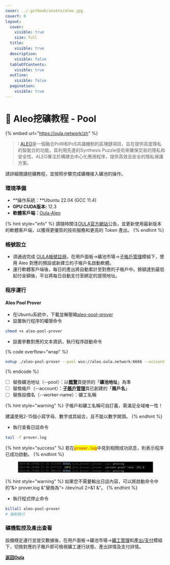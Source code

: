```yaml
---
cover: ../.gitbook/assets/aleo.jpg
coverY: 0
layout:
  cover:
    visible: true
    size: full
  title:
    visible: true
  description:
    visible: false
  tableOfContents:
    visible: true
  outline:
    visible: false
  pagination:
    visible: true
---
```


# 🤖 Aleo挖礦教程 - Pool

{% embed url="https://oula.network/zh" %}

> &#x20;❕ [ALEO](https://www.aleo.org/)是一個融合PoW和PoS共識機制的區塊鏈項目，旨在提供高度隱私的智能合約功能。其利用先進的Synthesis Puzzle技術來確保交易的隱私和安全性。ALEO專注於構建去中心化應用程序，提供高效且安全的隱私保護方案。



請詳細閱讀挖礦教程，並按照步驟完成礦機接入礦池的操作。

### 環境準備

* **操作系統：**Ubuntu 22.04 (GCC 11.4)
* **GPU CUDA版本:** 12.3
* **軟體客戶端：**[Oula-Aleo](https://github.com/oula-network/aleo/releases)

{% hint style="info" %}
請隨時關注[OULA官方網站](https://oula.network/zh)公告，並更新使用最新版本的軟體客戶端，以獲得更優質的技術服務和更高的 Token 產出。
{% endhint %}

### 帳號設立

* 須通過完成 [OULA帳號註冊](https://oula.network/zh/register)，在用戶面板→礦池市場→[子帳戶管理](https://oula.network/zh/pool/manager?tab=subAccount)模組下，使用 Aleo 對應的預設或新建立的子帳戶名啟動軟體。
* 運行軟體客戶端後，每日的產出將自動累計至對應的子帳戶中。餘額達到最低起付金額後，平台將每日自動支付至綁定的提現地址。

### 程序運行

#### **Aleo Pool Prover**

* 在Ubuntu系統中，下載並解壓縮[aleo-pool-prover](https://github.com/oula-network/aleo/releases)
* 設置執行程序的權限命令

```sh
chmod +x aleo-pool-prover
```

* 設置參數對應的文本資訊，執行程序啟動命令

{% code overflow="wrap" %}
```bash
nohup ./aleo-pool-prover --pool wss://aleo.oula.network:6666 --account account --worker-name worker_name > prover.log 2>&1 &
```
{% endcode %}

* [ ] 替換礦池地址（--pool）：以[**概覽**](https://oula.network/zh/pool/manager)頁提供的「**礦池地址**」為準
* [ ] 替換帳戶（--account）：[**子賬戶管理**](https://oula.network/zh/pool/manager?tab=subAccount)頁已創建的「**賬戶名**」
* [ ] 替換設備名（--worker-name）：礦工名稱

{% hint style="warning" %}
子帳戶和礦工名稱可自訂義，需滿足全域唯一性！&#x20;

建議使用2-15個小寫字母、數字或其組合，且不能以數字開頭。
{% endhint %}

* 執行查看日誌命令

```bash
tail -f prover.log
```

{% hint style="success" %}
若在<mark style="color:red;">`prover.log`</mark>中見到相關成功訊息，則表示程序已成功啟動。
{% endhint %}

<figure><img src="../.gitbook/assets/image (1).png" alt=""><figcaption></figcaption></figure>

{% hint style="warning" %}
如果您不需要輸出日誌內容，可以將啟動命令中的“&> prover.log &”替換為“> /dev/null 2>&1 &”。
{% endhint %}

* 執行程式停止命令

```bash
killall aleo-pool-prover
# 強制執行
```

### 礦機監控及產出查看

設備穩定運行並提交數據後，在用戶面板→礦池市場→[礦工管理](http://192.168.1.51/zh/pool/manager?tab=miner)和[產出/支付](http://192.168.1.51/zh/pool/manager?tab=output)模組下，切換對應的子賬戶即可檢視礦工運行狀態、產出詳情及支付詳情。





[**返回Oula**](https://oula.network/zh/login)
